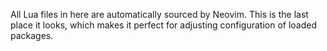 All Lua files in here are automatically sourced by Neovim.
This is the last place it looks, which makes it perfect for adjusting configuration of loaded packages.
